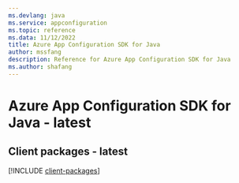 ```yaml
---
ms.devlang: java
ms.service: appconfiguration
ms.topic: reference
ms.data: 11/12/2022
title: Azure App Configuration SDK for Java
author: mssfang
description: Reference for Azure App Configuration SDK for Java
ms.author: shafang
---
```

# Azure App Configuration SDK for Java - latest

## Client packages - latest
[!INCLUDE [client-packages](app-configuration-client-index.md)]